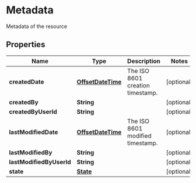 

# Metadata

Metadata of the resource
## Properties

| Name | Type | Description | Notes |
| ------------ | ------------- | ------------- | ------------- |
| **createdDate** | [**OffsetDateTime**](OffsetDateTime.md) | The ISO 8601 creation timestamp. |  [optional] |
| **createdBy** | **String** |  |  [optional] |
| **createdByUserId** | **String** |  |  [optional] |
| **lastModifiedDate** | [**OffsetDateTime**](OffsetDateTime.md) | The ISO 8601 modified timestamp. |  [optional] |
| **lastModifiedBy** | **String** |  |  [optional] |
| **lastModifiedByUserId** | **String** |  |  [optional] |
| **state** | [**State**](State.md) |  |  [optional] |


